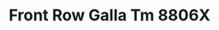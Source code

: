 ---
title: Front Row Galla Tm 8806X
designer: To Market
image_primary: img/8701%20FLOOR%20copy.jpg
href: https://www.tomkt.com/front-row-ballet
description: "Size%3A%2019.68%22%20X%2039.37%22%A0/%20Wear%20layer%3A%20.5mm%20%2820mil%29%20/%20Edge%3A%20Square%20/%20Thickness%3A%205.0mm%20%3D%A04.0mm%20Vinyl%20Top%20+%201.0mm%20AcoustX%20Sound%20Absorbing%20Backing%20/%20Sq.ft/Ctn%3A%2032.29%A0/%20Installation%3A%20Glue%20Down"
tags: 
  - to-market
  - loose-lay-lvt-acoustx
category: loose-lay-lvt-acoustx
subtitle: 
manufacturer: ToMarket
slug: /manufacturers/to-market/loose-lay-lvt-acoustx/to-market-front-row-galla-tm-8806-x
---